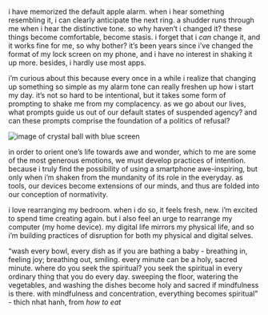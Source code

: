 i have memorized the default apple alarm. when i hear something resembling it, i can clearly anticipate the next ring. a shudder runs through me when i hear the distinctive tone. so why haven’t i changed it? these things become comfortable, become stasis. i forget that i *can* change it, and it works fine for me, so why bother? it’s been years since i’ve changed the format of my lock screen on my phone, and i have no interest in shaking it up more. besides, i hardly use most apps. 

i’m curious about this because every once in a while i realize that changing up something so simple as my alarm tone can really freshen up how i start my day. it’s not so hard to be intentional, but it takes some form of prompting to shake me from my complacency. as we go about our lives, what prompts guide us out of our default states of suspended agency? and can these prompts comprise the foundation of a politics of refusal?

![image of crystal ball with blue screen](https://d2w9rnfcy7mm78.cloudfront.net/14442769/original_d894b2b733111e1ee388ab2d44877867.jpg?1640179143?bc=0)

in order to orient one’s life towards awe and wonder, which to me are some of the most generous emotions, we must develop practices of intention. because i truly find the possibility of using a smartphone awe-inspiring, but only when i’m shaken from the mundanity of its role in the everyday. as tools, our devices become extensions of our minds, and thus are folded into our conception of normativity. 

i love rearranging my bedroom. when i do so, it feels fresh, new. i’m excited to spend time creating again. but i also feel an urge to rearrange my computer (my home device). my digital life mirrors my physical life, and so i’m building practices of disruption for both my physical and digital selves.

“wash every bowl, every dish as if you are bathing a baby - breathing in, feeling joy; breathing out, smiling. every minute can be a holy, sacred minute. where do you seek the spiritual? you seek the spiritual in every ordinary thing that you do every day. sweeping the floor, watering the vegetables, and washing the dishes become holy and sacred if mindfulness is there. with mindfulness and concentration, everything becomes spiritual” - thich nhat hanh, from *how to eat*